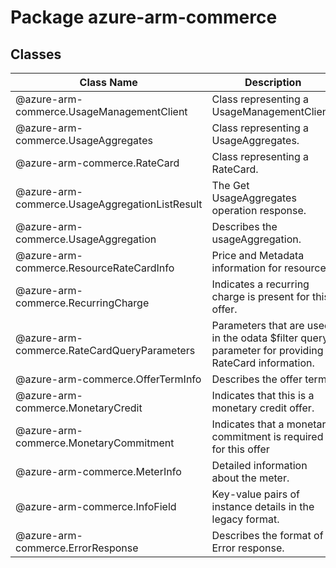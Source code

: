 # Package azure-arm-commerce
## Classes
| Class Name | Description |
|---|---|
| @azure-arm-commerce.UsageManagementClient |Class representing a UsageManagementClient.|
| @azure-arm-commerce.UsageAggregates |Class representing a UsageAggregates.|
| @azure-arm-commerce.RateCard |Class representing a RateCard.|
| @azure-arm-commerce.UsageAggregationListResult |The Get UsageAggregates operation response.|
| @azure-arm-commerce.UsageAggregation |Describes the usageAggregation.|
| @azure-arm-commerce.ResourceRateCardInfo |Price and Metadata information for resources|
| @azure-arm-commerce.RecurringCharge |Indicates a recurring charge is present for this offer.|
| @azure-arm-commerce.RateCardQueryParameters |Parameters that are used in the odata $filter query parameter for providing RateCard information.|
| @azure-arm-commerce.OfferTermInfo |Describes the offer term.|
| @azure-arm-commerce.MonetaryCredit |Indicates that this is a monetary credit offer.|
| @azure-arm-commerce.MonetaryCommitment |Indicates that a monetary commitment is required for this offer|
| @azure-arm-commerce.MeterInfo |Detailed information about the meter.|
| @azure-arm-commerce.InfoField |Key-value pairs of instance details in the legacy format.|
| @azure-arm-commerce.ErrorResponse |Describes the format of Error response.|
